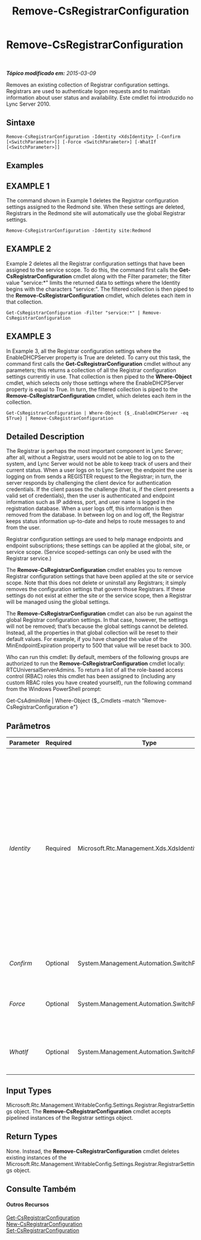 ﻿---
title: Remove-CsRegistrarConfiguration
TOCTitle: Remove-CsRegistrarConfiguration
ms:assetid: 67ee01a1-fdfe-4994-b03a-57a332aa45be
ms:mtpsurl: https://technet.microsoft.com/pt-br/library/Gg398482(v=OCS.15)
ms:contentKeyID: 49306970
ms.date: 05/19/2016
mtps_version: v=OCS.15
ms.translationtype: HT
---

# Remove-CsRegistrarConfiguration

 

_**Tópico modificado em:** 2015-03-09_

Removes an existing collection of Registrar configuration settings. Registrars are used to authenticate logon requests and to maintain information about user status and availability. Este cmdlet foi introduzido no Lync Server 2010.

## Sintaxe

    Remove-CsRegistrarConfiguration -Identity <XdsIdentity> [-Confirm [<SwitchParameter>]] [-Force <SwitchParameter>] [-WhatIf [<SwitchParameter>]]

## Examples

## EXAMPLE 1

The command shown in Example 1 deletes the Registrar configuration settings assigned to the Redmond site. When these settings are deleted, Registrars in the Redmond site will automatically use the global Registrar settings.

    Remove-CsRegistrarConfiguration -Identity site:Redmond

## EXAMPLE 2

Example 2 deletes all the Registrar configuration settings that have been assigned to the service scope. To do this, the command first calls the **Get-CsRegistrarConfiguration** cmdlet along with the Filter parameter; the filter value "service:\*" limits the returned data to settings where the Identity begins with the characters "service:". The filtered collection is then piped to the **Remove-CsRegistrarConfiguration** cmdlet, which deletes each item in that collection.

    Get-CsRegistrarConfiguration -Filter "service:*" | Remove-CsRegistrarConfiguration

## EXAMPLE 3

In Example 3, all the Registrar configuration settings where the EnableDHCPServer property is True are deleted. To carry out this task, the command first calls the **Get-CsRegistrarConfiguration** cmdlet without any parameters; this returns a collection of all the Registrar configuration settings currently in use. That collection is then piped to the **Where-Object** cmdlet, which selects only those settings where the EnableDHCPServer property is equal to True. In turn, the filtered collection is piped to the **Remove-CsRegistrarConfiguration** cmdlet, which deletes each item in the collection.

    Get-CsRegistrarConfiguration | Where-Object {$_.EnableDHCPServer -eq $True} | Remove-CsRegistrarConfiguration

## Detailed Description

The Registrar is perhaps the most important component in Lync Server; after all, without a Registrar, users would not be able to log on to the system, and Lync Server would not be able to keep track of users and their current status. When a user logs on to Lync Server, the endpoint the user is logging on from sends a REGISTER request to the Registrar; in turn, the server responds by challenging the client device for authentication credentials. If the client passes the challenge (that is, if the client presents a valid set of credentials), then the user is authenticated and endpoint information such as IP address, port, and user name is logged in the registration database. When a user logs off, this information is then removed from the database. In between log on and log off, the Registrar keeps status information up-to-date and helps to route messages to and from the user.

Registrar configuration settings are used to help manage endpoints and endpoint subscriptions; these settings can be applied at the global, site, or service scope. (Service scoped-settings can only be used with the Registrar service.)

The **Remove-CsRegistrarConfiguration** cmdlet enables you to remove Registrar configuration settings that have been applied at the site or service scope. Note that this does not delete or uninstall any Registrars; it simply removes the configuration settings that govern those Registrars. If these settings do not exist at either the site or the service scope, then a Registrar will be managed using the global settings.

The **Remove-CsRegistrarConfiguration** cmdlet can also be run against the global Registrar configuration settings. In that case, however, the settings will not be removed; that’s because the global settings cannot be deleted. Instead, all the properties in that global collection will be reset to their default values. For example, if you have changed the value of the MinEndpointExpiration property to 500 that value will be reset back to 300.

Who can run this cmdlet: By default, members of the following groups are authorized to run the **Remove-CsRegistrarConfiguration** cmdlet locally: RTCUniversalServerAdmins. To return a list of all the role-based access control (RBAC) roles this cmdlet has been assigned to (including any custom RBAC roles you have created yourself), run the following command from the Windows PowerShell prompt:

Get-CsAdminRole | Where-Object {$\_.Cmdlets –match "Remove-CsRegistrarConfiguration e"}

## Parâmetros


<table>
<colgroup>
<col style="width: 25%" />
<col style="width: 25%" />
<col style="width: 25%" />
<col style="width: 25%" />
</colgroup>
<thead>
<tr class="header">
<th>Parameter</th>
<th>Required</th>
<th>Type</th>
<th>Description</th>
</tr>
</thead>
<tbody>
<tr class="odd">
<td><p><em>Identity</em></p></td>
<td><p>Required</p></td>
<td><p>Microsoft.Rtc.Management.Xds.XdsIdentity</p></td>
<td><p>Unique identifier for the Registrar configuration settings to be removed. To remove settings configured at the site scope, use syntax similar to this: -Identity site:Redmond. To remove settings at the service level, use syntax like this: -Identity service:Registar:atl-cs-001.litwareinc.com.</p>
<p>Note that the <strong>Remove-CsRegistrarConfiguration</strong> cmdlet can also be run against the global settings (-Identity global). In that case, however, the global settings will not be removed. Instead, all the properties in the global collection will be reset to their default values.</p></td>
</tr>
<tr class="even">
<td><p><em>Confirm</em></p></td>
<td><p>Optional</p></td>
<td><p>System.Management.Automation.SwitchParameter</p></td>
<td><p>Solicita confirmação antes da execução do comando.</p></td>
</tr>
<tr class="odd">
<td><p><em>Force</em></p></td>
<td><p>Optional</p></td>
<td><p>System.Management.Automation.SwitchParameter</p></td>
<td><p>Suppresses the display of any non-fatal error message that might occur when running the command.</p></td>
</tr>
<tr class="even">
<td><p><em>WhatIf</em></p></td>
<td><p>Optional</p></td>
<td><p>System.Management.Automation.SwitchParameter</p></td>
<td><p>Descreve o que aconteceria se o comando fosse executado sem ser executado de fato.</p></td>
</tr>
</tbody>
</table>


## Input Types

Microsoft.Rtc.Management.WritableConfig.Settings.Registrar.RegistrarSettings object. The **Remove-CsRegistrarConfiguration** cmdlet accepts pipelined instances of the Registrar settings object.

## Return Types

None. Instead, the **Remove-CsRegistrarConfiguration** cmdlet deletes existing instances of the Microsoft.Rtc.Management.WritableConfig.Settings.Registrar.RegistrarSettings object.

## Consulte Também

#### Outros Recursos

[Get-CsRegistrarConfiguration](get-csregistrarconfiguration.md)  
[New-CsRegistrarConfiguration](new-csregistrarconfiguration.md)  
[Set-CsRegistrarConfiguration](set-csregistrarconfiguration.md)


